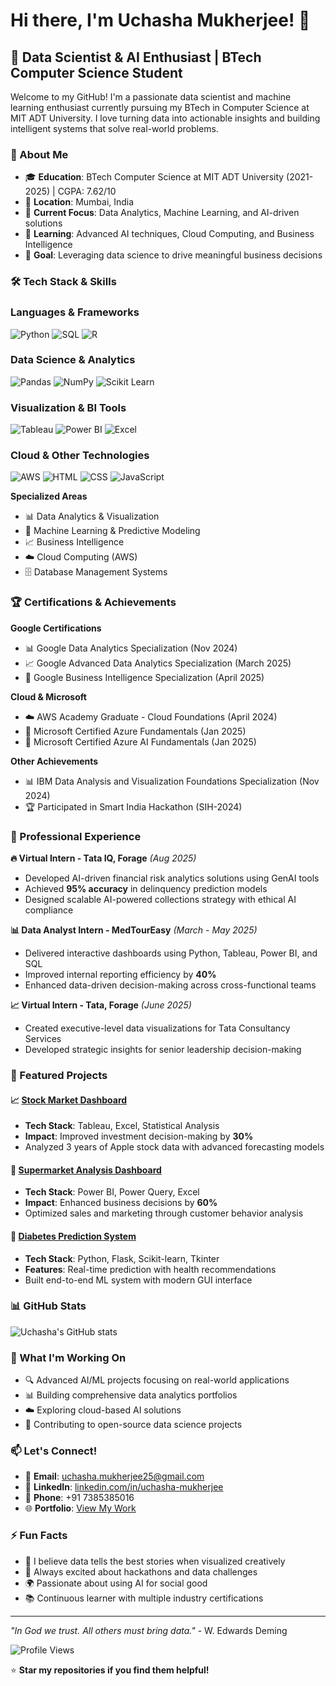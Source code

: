# Hi there, I'm Uchasha Mukherjee! 👋

## 🚀 Data Scientist & AI Enthusiast | BTech Computer Science Student

Welcome to my GitHub! I'm a passionate data scientist and machine learning enthusiast currently pursuing my BTech in Computer Science at MIT ADT University. I love turning data into actionable insights and building intelligent systems that solve real-world problems.

### 🎯 About Me

- 🎓 **Education**: BTech Computer Science at MIT ADT University (2021-2025) | CGPA: 7.62/10
- 📍 **Location**: Mumbai, India
- 💼 **Current Focus**: Data Analytics, Machine Learning, and AI-driven solutions
- 🌱 **Learning**: Advanced AI techniques, Cloud Computing, and Business Intelligence
- 🎯 **Goal**: Leveraging data science to drive meaningful business decisions

### 🛠️ Tech Stack & Skills

### **Languages & Frameworks**
![Python](https://img.shields.io/badge/Python-3776AB?style=for-the-badge&logo=python&logoColor=white)
![SQL](https://img.shields.io/badge/SQL-CC2927?style=for-the-badge&logo=microsoft-sql-server&logoColor=white)
![R](https://img.shields.io/badge/R-276DC3?style=for-the-badge&logo=r&logoColor=white)

### **Data Science & Analytics**
![Pandas](https://img.shields.io/badge/Pandas-150458?style=for-the-badge&logo=pandas&logoColor=white)
![NumPy](https://img.shields.io/badge/NumPy-013243?style=for-the-badge&logo=numpy&logoColor=white)
![Scikit Learn](https://img.shields.io/badge/scikit_learn-F7931E?style=for-the-badge&logo=scikit-learn&logoColor=white)

### **Visualization & BI Tools**
![Tableau](https://img.shields.io/badge/Tableau-E97627?style=for-the-badge&logo=tableau&logoColor=white)
![Power BI](https://img.shields.io/badge/PowerBI-F2C811?style=for-the-badge&logo=powerbi&logoColor=black)
![Excel](https://img.shields.io/badge/Microsoft_Excel-217346?style=for-the-badge&logo=microsoft-excel&logoColor=white)

### **Cloud & Other Technologies**
![AWS](https://img.shields.io/badge/AWS-FF9900?style=for-the-badge&logo=amazon-aws&logoColor=white)
![HTML](https://img.shields.io/badge/HTML-E34F26?style=for-the-badge&logo=html5&logoColor=white)
![CSS](https://img.shields.io/badge/CSS-1572B6?style=for-the-badge&logo=css3&logoColor=white)
![JavaScript](https://img.shields.io/badge/JavaScript-F7DF1E?style=for-the-badge&logo=javascript&logoColor=black)

**Specialized Areas**
- 📊 Data Analytics & Visualization
- 🤖 Machine Learning & Predictive Modeling  
- 📈 Business Intelligence
- ☁️ Cloud Computing (AWS)
- 🗄️ Database Management Systems

### 🏆 Certifications & Achievements

**Google Certifications**
- 📊 Google Data Analytics Specialization (Nov 2024)
- 📈 Google Advanced Data Analytics Specialization (March 2025)  
- 💼 Google Business Intelligence Specialization (April 2025)

**Cloud & Microsoft**
- ☁️ AWS Academy Graduate - Cloud Foundations (April 2024)
- 🔷 Microsoft Certified Azure Fundamentals (Jan 2025)
- 🤖 Microsoft Certified Azure AI Fundamentals (Jan 2025)

**Other Achievements**
- 📊 IBM Data Analysis and Visualization Foundations Specialization (Nov 2024)
- 🏆 Participated in Smart India Hackathon (SIH-2024)

### 💼 Professional Experience

**🔥 Virtual Intern - Tata IQ, Forage** *(Aug 2025)*
- Developed AI-driven financial risk analytics solutions using GenAI tools
- Achieved **95% accuracy** in delinquency prediction models
- Designed scalable AI-powered collections strategy with ethical AI compliance

**📊 Data Analyst Intern - MedTourEasy** *(March - May 2025)*
- Delivered interactive dashboards using Python, Tableau, Power BI, and SQL
- Improved internal reporting efficiency by **40%**
- Enhanced data-driven decision-making across cross-functional teams

**📈 Virtual Intern - Tata, Forage** *(June 2025)*
- Created executive-level data visualizations for Tata Consultancy Services
- Developed strategic insights for senior leadership decision-making

### 🚀 Featured Projects

#### 📈 [Stock Market Dashboard](https://github.com/uchasha2825)
- **Tech Stack**: Tableau, Excel, Statistical Analysis
- **Impact**: Improved investment decision-making by **30%**
- Analyzed 3 years of Apple stock data with advanced forecasting models

#### 🏪 [Supermarket Analysis Dashboard](https://github.com/uchasha2825)  
- **Tech Stack**: Power BI, Power Query, Excel
- **Impact**: Enhanced business decisions by **60%**
- Optimized sales and marketing through customer behavior analysis

#### 🏥 [Diabetes Prediction System](https://github.com/uchasha2825)
- **Tech Stack**: Python, Flask, Scikit-learn, Tkinter
- **Features**: Real-time prediction with health recommendations
- Built end-to-end ML system with modern GUI interface

### 📊 GitHub Stats

![Uchasha's GitHub stats](https://github-readme-stats.vercel.app/api?username=uchasha2825&show_icons=true&theme=radical)

### 🌟 What I'm Working On

- 🔍 Advanced AI/ML projects focusing on real-world applications
- 📊 Building comprehensive data analytics portfolios
- ☁️ Exploring cloud-based AI solutions
- 🤝 Contributing to open-source data science projects

### 📫 Let's Connect!

- 📧 **Email**: [uchasha.mukherjee25@gmail.com](mailto:uchasha.mukherjee25@gmail.com)
- 💼 **LinkedIn**: [linkedin.com/in/uchasha-mukherjee](https://linkedin.com/in/uchasha-mukherjee)
- 📱 **Phone**: +91 7385385016
- 🌐 **Portfolio**: [View My Work](https://github.com/uchasha2825)

### ⚡ Fun Facts

- 🎯 I believe data tells the best stories when visualized creatively
- 🚀 Always excited about hackathons and data challenges
- 🌍 Passionate about using AI for social good
- 📚 Continuous learner with multiple industry certifications

---

*"In God we trust. All others must bring data."* - W. Edwards Deming

![Profile Views](https://komarev.com/ghpvc/?username=uchasha2825&color=brightgreen)

⭐ **Star my repositories if you find them helpful!**
